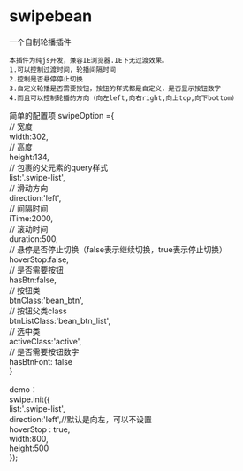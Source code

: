 # swipebean
一个自制轮播插件
	
	本插件为纯js开发，兼容IE浏览器.IE下无过渡效果。
	1.可以控制过渡时间，轮播间隔时间
	2.控制是否悬停停止切换
	3.自定义轮播是否需要按钮，按钮的样式都是自定义，是否显示按钮数字
	4.而且可以控制轮播的方向（向左left,向右right,向上top,向下bottom）

简单的配置项
swipeOption ={<br>
		// 宽度<br>
		width:302,<br>
		// 高度<br>
		height:134,<br>
		// 包裹的父元素的query样式<br>
		list:'.swipe-list',<br>
		// 滑动方向<br>
		direction:'left',<br>
		// 间隔时间<br>
		iTime:2000,<br>
		// 滚动时间<br>
		duration:500,<br>
		// 悬停是否停止切换（false表示继续切换，true表示停止切换）<br>
		hoverStop:false,<br>
		// 是否需要按钮<br>
		hasBtn:false,<br>
		// 按钮类<br>
		btnClass:'bean_btn',<br>
		// 按钮父类class<br>
		btnListClass:'bean_btn_list',<br>
		// 选中类<br>
		activeClass:'active',<br>
		// 是否需要按钮数字<br>
		hasBtnFont: false<br>
	}<br>

demo：<br>
    swipe.init({<br>
  		list:'.swipe-list',<br>
  		direction:'left',//默认是向左，可以不设置<br>
  		hoverStop : true,<br>
  		width:800,<br>
  		height:500<br>
  	});<br>
